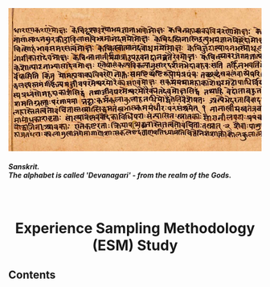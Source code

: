 <p align="center"> <img width="700" src="imgs/esm1.jpeg" alt="sanskrit"> </p>

##### *Sanskrit.*<br>*The alphabet is called 'Devanagari' - from the realm of the Gods.*
<br>


<h1 align="center"> Experience Sampling Methodology (ESM) Study </h1>

## Contents

<br>
<br>
